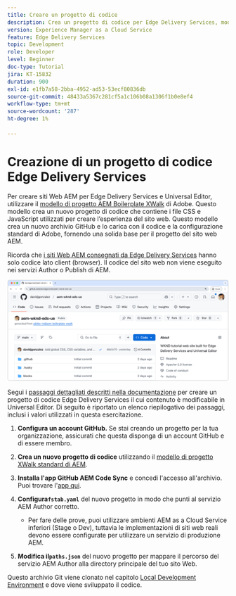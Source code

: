 ```yaml
---
title: Creare un progetto di codice
description: Crea un progetto di codice per Edge Delivery Services, modificabile tramite l’Editor universale.
version: Experience Manager as a Cloud Service
feature: Edge Delivery Services
topic: Development
role: Developer
level: Beginner
doc-type: Tutorial
jira: KT-15832
duration: 900
exl-id: e1fb7a58-2bba-4952-ad53-53ecf80836db
source-git-commit: 48433a5367c281cf5a1c106b08a1306f1b0e8ef4
workflow-type: tm+mt
source-wordcount: '287'
ht-degree: 1%

---
```


# Creazione di un progetto di codice Edge Delivery Services

Per creare siti Web AEM per Edge Delivery Services e Universal Editor, utilizzare il [modello di progetto AEM Boilerplate XWalk](https://github.com/adobe-rnd/aem-boilerplate-xwalk) di Adobe. Questo modello crea un nuovo progetto di codice che contiene i file CSS e JavaScript utilizzati per creare l’esperienza del sito web. Questo modello crea un nuovo archivio GitHub e lo carica con il codice e la configurazione standard di Adobe, fornendo una solida base per il progetto del sito web AEM.

Ricorda che [i siti Web AEM consegnati da Edge Delivery Services](https://experienceleague.adobe.com/en/docs/experience-manager-learn/sites/edge-delivery-services/overview) hanno solo codice lato client (browser). Il codice del sito web non viene eseguito nei servizi Author o Publish di AEM.

![Nuovo progetto Edge Delivery Services](./assets/1-new-project/new-project.png)

Segui i [passaggi dettagliati descritti nella documentazione](https://experienceleague.adobe.com/en/docs/experience-manager-cloud-service/content/edge-delivery/wysiwyg-authoring/edge-dev-getting-started#create-github-project) per creare un progetto di codice Edge Delivery Services il cui contenuto è modificabile in Universal Editor.  Di seguito è riportato un elenco riepilogativo dei passaggi, inclusi i valori utilizzati in questa esercitazione.

1. **Configura un account GitHub.** Se stai creando un progetto per la tua organizzazione, assicurati che questa disponga di un account GitHub e di essere membro.
2. **Crea un nuovo progetto di codice** utilizzando il [modello di progetto XWalk standard di AEM](https://github.com/adobe-rnd/aem-boilerplate-xwalk).
3. **Installa l&#39;app GitHub AEM Code Sync** e concedi l&#39;accesso all&#39;archivio. Puoi trovare l&#39;[app qui](https://github.com/apps/aem-code-sync).
4. **Configura`fstab.yaml`** del nuovo progetto in modo che punti al servizio AEM Author corretto.

   * Per fare delle prove, puoi utilizzare ambienti AEM as a Cloud Service inferiori (Stage o Dev), tuttavia le implementazioni di siti web reali devono essere configurate per utilizzare un servizio di produzione AEM.

5. **Modifica il`paths.json`** del nuovo progetto per mappare il percorso del servizio AEM Author alla directory principale del tuo sito Web.

Questo archivio Git viene clonato nel capitolo [Local Development Environment](https://experienceleague.adobe.com/en/docs/experience-manager-learn/sites/edge-delivery-services/developing/universal-editor/3-local-development-environment) e dove viene sviluppato il codice.
